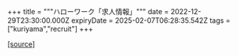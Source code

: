 +++
title = """ハローワーク「求人情報」"""
date = 2022-12-29T23:30:00.000Z
expiryDate = 2025-02-07T06:28:35.542Z
tags = ["kuriyama","recruit"]
+++


[[source]](https://www.town.kuriyama.hokkaido.jp/soshiki/51/20382.html)
